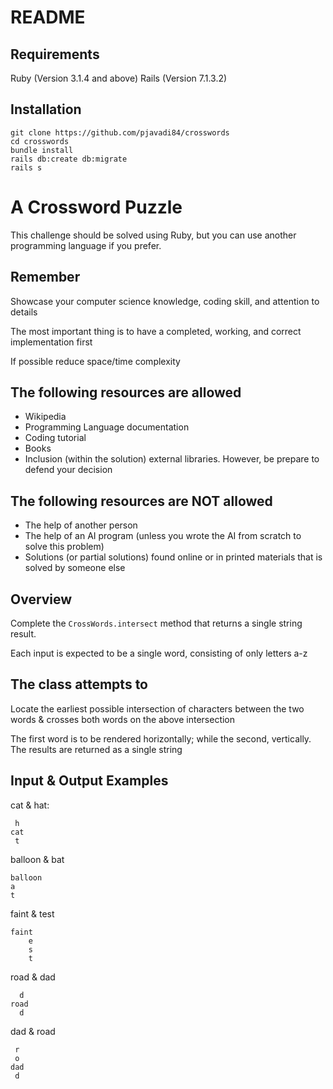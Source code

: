 # README

## Requirements
Ruby (Version 3.1.4 and above)
Rails (Version 7.1.3.2)

## Installation
```
git clone https://github.com/pjavadi84/crosswords
cd crosswords
bundle install
rails db:create db:migrate
rails s
```

# A Crossword Puzzle

This challenge should be solved using Ruby, but you can use another programming language if you prefer.

## Remember

Showcase your computer science knowledge, coding skill, and attention to details

The most important thing is to have a completed, working, and correct implementation first

If possible reduce space/time complexity

## The following resources are allowed

- Wikipedia
- Programming Language documentation
- Coding tutorial
- Books
- Inclusion (within the solution) external libraries. However, be prepare to defend your decision

## The following resources are NOT allowed

- The help of another person
- The help of an AI program (unless you wrote the AI from scratch to solve this problem)
- Solutions (or partial solutions) found online or in printed materials that is solved by someone else

## Overview

Complete the `CrossWords.intersect` method that returns a single string result.

Each input is expected to be a single word, consisting of only letters a-z

## The class attempts to

Locate the earliest possible intersection of characters between the two words & crosses both words on the above intersection

The first word is to be rendered horizontally; while the second, vertically.
The results are returned as a single string

## Input & Output Examples

cat & hat:

```text
 h
cat
 t
```

balloon & bat

```text
balloon
a
t
```

faint & test

```text
faint
    e
    s
    t
```

road & dad

```text
  d
road
  d
```

dad & road

```text
 r
 o
dad
 d
```
